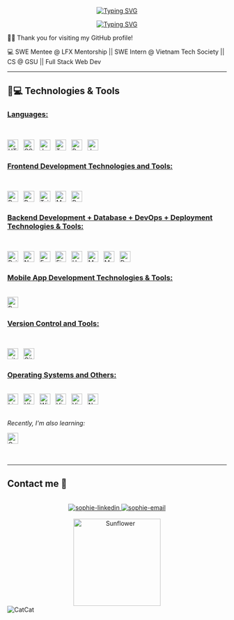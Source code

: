 <p align="center">
  <!-- Typing SVG by DenverCoder1 - https://github.com/DenverCoder1/readme-typing-svg -->
<a href="https://git.io/typing-svg"><img src="https://readme-typing-svg.demolab.com?font=Fira+Code&weight=600&size=30&pause=1000&random=false&width=435&lines=Welcome+to+my+Github+%3C3+%3C3" alt="Typing SVG" /></a>
</p>


<p align="center">
  <!-- Typing SVG by DenverCoder1 - https://github.com/DenverCoder1/readme-typing-svg -->
  <a href="https://git.io/typing-svg"><img src="https://readme-typing-svg.demolab.com?font=Fira+Code&weight=600&size=25&pause=1000&color=00E8FF&background=004549A2&center=true&vCenter=true&random=false&width=435&lines=I+am+Harry+Nguyen" alt="Typing SVG" /></a>
</p>

🙋‍♂️ Thank you for visiting my GitHub profile! 

💻 SWE Mentee @ LFX Mentorship || SWE Intern @ Vietnam Tech Society || CS @ GSU || Full Stack Web Dev

<hr>

## 🚀💻 Technologies & Tools

### <u> Languages: </u>

<br>

<span><img src="https://img.shields.io/badge/HTML5-E34F26?style=for-the-badge&logo=html5&logoColor=white" alt="HTML5 logo" title="HTML5" height="25" /></span>
&nbsp;
<span><img src="https://img.shields.io/badge/CSS3-1572B6?style=for-the-badge&logo=css3&logoColor=white" alt="CSS3 logo" title="CSS3" height="25" /></span>
&nbsp;
<span><img src="https://img.shields.io/badge/JavaScript-323330?style=for-the-badge&logo=javascript&logoColor=F7DF1E" alt="JavaScript logo" title="JavaScript" height="25" /></span>
&nbsp;
<span><img src="https://img.shields.io/badge/TypeScript-007ACC?style=for-the-badge&logo=typescript&logoColor=white" alt="TypeScript logo" title="TypeScript" height="25" /></span>
&nbsp;
<img src = "https://img.shields.io/badge/Python-FFD43B?style=for-the-badge&logo=python&logoColor=blue" alt="Python logo"  title="Python" height="25"/>
</span>
&nbsp;
<span>
<img src = "https://img.shields.io/badge/Java-ED8B00?style=for-the-badge&logo=java&logoColor=white" alt="Java logo"  title="Java" height="25"/>
</span>
&nbsp;
<br>

### <u> Frontend Development Technologies and Tools: </u>

<br>

<span><img src="https://img.shields.io/badge/React-20232A?style=for-the-badge&logo=react&logoColor=61DAFB" alt="ReactJS logo" title="ReactJS" height="25" /></span>
&nbsp;
<span><img src="https://img.shields.io/badge/Redux-593D88?style=for-the-badge&logo=redux&logoColor=white" alt="Redux logo" title="Redux" height="25" /></span>
&nbsp;
<span><img src="https://img.shields.io/badge/Tailwind_CSS-38B2AC?style=for-the-badge&logo=tailwind-css&logoColor=white" alt="TailwindCSS logo" title="TailwindCSS" height="25" /></span>
&nbsp;
<span><img src="https://img.shields.io/badge/Material%20UI-007FFF?style=for-the-badge&logo=mui&logoColor=white" alt="Material UI logo" title="Material UI" height="25" /></span>
&nbsp;
<span><img src="https://img.shields.io/badge/Bootstrap-563D7C?style=for-the-badge&logo=bootstrap&logoColor=white" alt="Bootstrap logo" title="Bootstrap" height="25" /></span>

### <u> Backend Development + Database + DevOps + Deployment Technologies & Tools: </u>

<br>

<span><img src="https://img.shields.io/badge/Ruby_on_Rails-CC0000?style=for-the-badge&logo=ruby-on-rails&logoColor=white" alt="Rails logo" title="Ruby On Rails" height="25" /></span>
&nbsp;
<span><img src="https://img.shields.io/badge/Node.js-339933?style=for-the-badge&logo=nodedotjs&logoColor=white" alt="Node.js logo" title="Node.js" height="25" /></span>
&nbsp;
<span><img src="https://img.shields.io/badge/Express.js-000000?style=for-the-badge&logo=express&logoColor=white" alt="Express.js logo" title="Express.js" height="25" /></span>
&nbsp;
<span><img src="https://img.shields.io/badge/firebase-ffca28?style=for-the-badge&logo=firebase&logoColor=black" alt="Firebase logo" title="Firebase" height="25"/></span>
&nbsp;
<span><img src="https://img.shields.io/badge/Heroku-430098?style=for-the-badge&logo=heroku&logoColor=white" alt="Heroku logo" title="Heroku" height="25"/></span>
&nbsp;
<span>
<span><img src="https://img.shields.io/badge/MongoDB-4EA94B?style=for-the-badge&logo=mongodb&logoColor=white" alt="MongoDB logo" title="MongoDB" height="25" /></span>
&nbsp;
<span>
<img src = "https://img.shields.io/badge/MySQL-005C84?style=for-the-badge&logo=mysql&logoColor=white" alt="MySQL logo" title="MySQL" height="25"/>
</span>
&nbsp;
<span><img src="https://img.shields.io/badge/Docker-2CA5E0?style=for-the-badge&logo=docker&logoColor=white" alt="Docker logo" title="Docker Code" height="25" /></span>
&nbsp;

### <u> Mobile App Development Technologies & Tools: </u>

<br>

<span>
<img src = "https://img.shields.io/badge/React_Native-20232A?style=for-the-badge&logo=react&logoColor=61DAFB" alt="React Native logo" title="React Native" height="25"/>
</span>
&nbsp;


### <u> Version Control and Tools:</u>

<br>

<span><img src="https://img.shields.io/badge/GIT-E44C30?style=for-the-badge&logo=git&logoColor=white" alt="git logo" title="Git" height="25" /></span>
&nbsp;
<span><img src="https://img.shields.io/badge/GitHub-100000?style=for-the-badge&logo=github&logoColor=white" alt="Github logo" title="Github" height="25" /></span>
&nbsp;

### <u> Operating Systems and Others:</u>

<br>

<span>
<img src = "https://img.shields.io/badge/Linux-FCC624?style=for-the-badge&logo=linux&logoColor=black" alt="Linux Logo"  title="Linux" height="25"/>
</span>
&nbsp;
<span>
<img src = "https://img.shields.io/badge/Ubuntu-E95420?style=for-the-badge&logo=ubuntu&logoColor=white" alt="Ubuntu Logo"  title="Ubuntu" height="25"/>
</span>
&nbsp;
<span>
<img src = "https://img.shields.io/badge/Windows-0078D6?style=for-the-badge&logo=windows&logoColor=white" alt="Windows Logo"  title="Windows" height="25"/>
</span>
&nbsp;
<span><img src="https://img.shields.io/badge/VSCode-0078D4?style=for-the-badge&logo=visual%20studio%20code&logoColor=white" alt="Visual Studio Code logo" title="Visual Studio Code" height="25" /></span>
&nbsp;
<span><img src="https://img.shields.io/badge/VIM-%2311AB00.svg?&style=for-the-badge&logo=vim&logoColor=white" alt="Vim logo" title="Vim" height="25" /></span>
&nbsp;
<span><img src="https://img.shields.io/badge/NeoVim-%2357A143.svg?&style=for-the-badge&logo=neovim&logoColor=white" alt="Neovim logo" title="Neovim" height="25" /></span>

<br>
<br>

<i> Recently, I'm also learning: </i>

<span><img src="https://img.shields.io/badge/GraphQl-E10098?style=for-the-badge&logo=graphql&logoColor=white" alt="GraphQL logo" title="GraphQL" height="25" /></span>
&nbsp;

<br>

<hr>


## Contact me 🌻

<br>
<div align="center">
  <a href="https://www.linkedin.com/in/sophienguyen113/" target="_blank"  rel="noopener noreferrer">
    <img src="https://img.icons8.com/bubbles/100/000000/linkedin.png" alt="sophie-linkedin" />
  </a>
  <a href="mailto:sophiengocnguyen113@gmail.com" target="top" rel="noopener noreferrer">
  <img src="https://img.icons8.com/bubbles/100/000000/gmail-new.png" alt="sophie-email"/>
  </a>
</div>

<br>
<div align="center">
<a href="https://github.com/SophieNguyen113">
<img src="https://wallpapercave.com/wp/wp10580805.jpg" width="200px" height="200px" alt="Sunflower">
</a>

</div>

<img src="Sophie%20Nguyen%20-%20CatCat.gif" title="CatCat" alt="CatCat">
